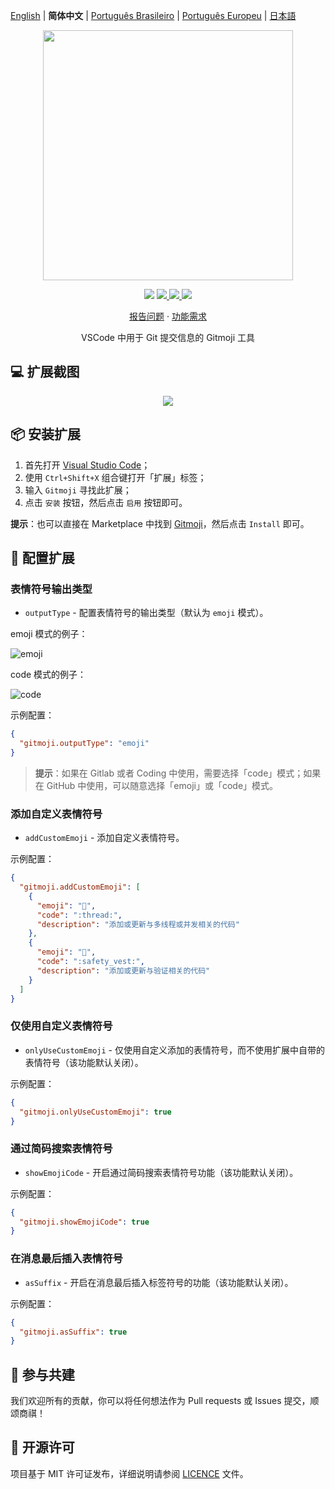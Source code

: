[English](README.md) | **简体中文** | [Português Brasileiro](README.pt-BR.md) | [Português Europeu](README.pt-PT.md) | [日本語](README.ja.md)

<p align="center">
    <img src="assets/gitmoji.gif" width="400">
</p>

<p align="center">
    <img src="https://img.shields.io/badge/gitmoji-%20😜%20😍-FFDD67.svg?style=flat-square">
    <a href="https://github.com/seatonjiang/gitmoji-vscode/issues">
        <img src="https://img.shields.io/github/issues/seatonjiang/gitmoji-vscode?style=flat-square&color=blue">
    </a>
    <a href="https://github.com/seatonjiang/gitmoji-vscode/pulls">
        <img src="https://img.shields.io/github/issues-pr/seatonjiang/gitmoji-vscode?style=flat-square&color=brightgreen">
    </a>
    <a href="https://github.com/seatonjiang/gitmoji-vscode/blob/main/LICENSE">
        <img src="https://img.shields.io/github/license/seatonjiang/gitmoji-vscode?&style=flat-square">
    </a>
</p>

<p align="center">
    <a href="https://github.com/seatonjiang/gitmoji-vscode/issues">报告问题</a>
    ·
    <a href="https://github.com/seatonjiang/gitmoji-vscode/issues">功能需求</a>
</p>

<p align="center">VSCode 中用于 Git 提交信息的 Gitmoji 工具</p>

## 💻 扩展截图

<p align="center">
    <img src="assets/about.gif">
</p>

## 📦 安装扩展

1. 首先打开 [Visual Studio Code](https://code.visualstudio.com/)；
2. 使用 `Ctrl+Shift+X` 组合键打开「扩展」标签；
3. 输入 `Gitmoji` 寻找此扩展；
4. 点击 `安装` 按钮，然后点击 `启用` 按钮即可。

**提示**：也可以直接在 Marketplace 中找到 [Gitmoji](https://marketplace.visualstudio.com/items?itemName=seatonjiang.gitmoji-vscode)，然后点击 `Install` 即可。

## 🔨 配置扩展

### 表情符号输出类型

- `outputType` - 配置表情符号的输出类型（默认为 `emoji` 模式）。

emoji 模式的例子：

![emoji](assets/emoji.png)

code 模式的例子：

![code](assets/code.png)

示例配置：

```json
{
  "gitmoji.outputType": "emoji"
}
```

> **提示**：如果在 Gitlab 或者 Coding 中使用，需要选择「code」模式；如果在 GitHub 中使用，可以随意选择「emoji」或「code」模式。

### 添加自定义表情符号

- `addCustomEmoji` - 添加自定义表情符号。

示例配置：

```json
{
  "gitmoji.addCustomEmoji": [
    {
      "emoji": "🧵",
      "code": ":thread:",
      "description": "添加或更新与多线程或并发相关的代码"
    },
    {
      "emoji": "🦺",
      "code": ":safety_vest:",
      "description": "添加或更新与验证相关的代码"
    }
  ]
}
```

### 仅使用自定义表情符号

- `onlyUseCustomEmoji` - 仅使用自定义添加的表情符号，而不使用扩展中自带的表情符号（该功能默认关闭）。

示例配置：

```json
{
  "gitmoji.onlyUseCustomEmoji": true
}
```

### 通过简码搜索表情符号

- `showEmojiCode` - 开启通过简码搜索表情符号功能（该功能默认关闭）。

示例配置：

```json
{
  "gitmoji.showEmojiCode": true
}
```

### 在消息最后插入表情符号

- `asSuffix` - 开启在消息最后插入标签符号的功能（该功能默认关闭）。

示例配置：

```json
{
  "gitmoji.asSuffix": true
}
```


## 🤝 参与共建

我们欢迎所有的贡献，你可以将任何想法作为 Pull requests 或 Issues 提交，顺颂商祺！

## 📃 开源许可

项目基于 MIT 许可证发布，详细说明请参阅 [LICENCE](https://github.com/seatonjiang/gitmoji-vscode/blob/main/LICENSE) 文件。
